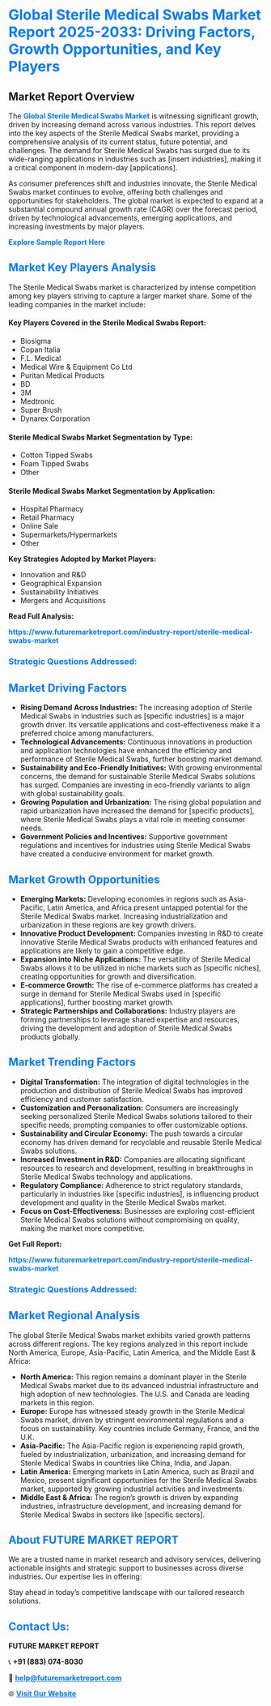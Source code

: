 <h1 style="color: #007BFF;">Global Sterile Medical Swabs Market Report 2025-2033: Driving Factors, Growth Opportunities, and Key Players</h1>

<section id="overview">
<h2>Market Report Overview</h2>
<p>The <a href="https://www.futuremarketreport.com/industry-report/sterile-medical-swabs-market" style="color: #007BFF; text-decoration: none;"><strong>Global Sterile Medical Swabs Market</strong></a> is witnessing significant growth, driven by increasing demand across various industries. This report delves into the key aspects of the Sterile Medical Swabs market, providing a comprehensive analysis of its current status, future potential, and challenges. The demand for Sterile Medical Swabs has surged due to its wide-ranging applications in industries such as [insert industries], making it a critical component in modern-day [applications].</p>
<p>As consumer preferences shift and industries innovate, the Sterile Medical Swabs market continues to evolve, offering both challenges and opportunities for stakeholders. The global market is expected to expand at a substantial compound annual growth rate (CAGR) over the forecast period, driven by technological advancements, emerging applications, and increasing investments by major players.</p>
</section>

<section id="overview">
<p><a href="https://www.futuremarketreport.com/request-sample/reportId=27704" style="color: #007BFF; text-decoration: none;"><strong>Explore Sample Report Here</strong></a></p>
</section>

<section id="key-players">
<h2 style="color: #007BFF;">Market Key Players Analysis</h2>
<p>The Sterile Medical Swabs market is characterized by intense competition among key players striving to capture a larger market share. Some of the leading companies in the market include:</p>
<h4>Key Players Covered in the Sterile Medical Swabs Report:</h4>
<ul><li>Biosigma</li><li>Copan Italia</li><li>F.L. Medical</li><li>Medical Wire &amp; Equipment Co Ltd</li><li>Puritan Medical Products</li><li>BD</li><li>3M</li><li>Medtronic</li><li>Super Brush</li><li>Dynarex Corporation</li></ul>
<h4>Sterile Medical Swabs Market Segmentation by Type:</h4>
<ul><li>Cotton Tipped Swabs</li><li>Foam Tipped Swabs</li><li>Other</li></ul>

<h4>Sterile Medical Swabs Market Segmentation by Application:</h4>
<ul><li>Hospital Pharmacy</li><li>Retail Pharmacy</li><li>Online Sale</li><li>Supermarkets/Hypermarkets</li><li>Other</li></ul>
<p><strong>Key Strategies Adopted by Market Players:</strong></p>
<ul>
<li>Innovation and R&D</li>
<li>Geographical Expansion</li>
<li>Sustainability Initiatives</li>
<li>Mergers and Acquisitions</li>
</ul>
</section>

<section>
<p><strong>Read Full Analysis: </strong></p><a href="https://www.futuremarketreport.com/industry-report/sterile-medical-swabs-market" style="color: #007BFF; text-decoration: none;"><strong>https://www.futuremarketreport.com/industry-report/sterile-medical-swabs-market</strong></a>
<h3 style="color: #007BFF;">Strategic Questions Addressed:</h3>
</section>

<section id="driving-factors">
<h2 style="color: #007BFF;">Market Driving Factors</h2>
<ul>
<li><strong>Rising Demand Across Industries:</strong> The increasing adoption of Sterile Medical Swabs in industries such as [specific industries] is a major growth driver. Its versatile applications and cost-effectiveness make it a preferred choice among manufacturers.</li>
<li><strong>Technological Advancements:</strong> Continuous innovations in production and application technologies have enhanced the efficiency and performance of Sterile Medical Swabs, further boosting market demand.</li>
<li><strong>Sustainability and Eco-Friendly Initiatives:</strong> With growing environmental concerns, the demand for sustainable Sterile Medical Swabs solutions has surged. Companies are investing in eco-friendly variants to align with global sustainability goals.</li>
<li><strong>Growing Population and Urbanization:</strong> The rising global population and rapid urbanization have increased the demand for [specific products], where Sterile Medical Swabs plays a vital role in meeting consumer needs.</li>
<li><strong>Government Policies and Incentives:</strong> Supportive government regulations and incentives for industries using Sterile Medical Swabs have created a conducive environment for market growth.</li>
</ul>
</section>

<section id="growth-opportunities">
<h2 style="color: #007BFF;">Market Growth Opportunities</h2>
<ul>
<li><strong>Emerging Markets:</strong> Developing economies in regions such as Asia-Pacific, Latin America, and Africa present untapped potential for the Sterile Medical Swabs market. Increasing industrialization and urbanization in these regions are key growth drivers.</li>
<li><strong>Innovative Product Development:</strong> Companies investing in R&D to create innovative Sterile Medical Swabs products with enhanced features and applications are likely to gain a competitive edge.</li>
<li><strong>Expansion into Niche Applications:</strong> The versatility of Sterile Medical Swabs allows it to be utilized in niche markets such as [specific niches], creating opportunities for growth and diversification.</li>
<li><strong>E-commerce Growth:</strong> The rise of e-commerce platforms has created a surge in demand for Sterile Medical Swabs used in [specific applications], further boosting market growth.</li>
<li><strong>Strategic Partnerships and Collaborations:</strong> Industry players are forming partnerships to leverage shared expertise and resources, driving the development and adoption of Sterile Medical Swabs products globally.</li>
</ul>
</section>

<section id="trending-factors">
<h2 style="color: #007BFF;">Market Trending Factors</h2>
<ul>
<li><strong>Digital Transformation:</strong> The integration of digital technologies in the production and distribution of Sterile Medical Swabs has improved efficiency and customer satisfaction.</li>
<li><strong>Customization and Personalization:</strong> Consumers are increasingly seeking personalized Sterile Medical Swabs solutions tailored to their specific needs, prompting companies to offer customizable options.</li>
<li><strong>Sustainability and Circular Economy:</strong> The push towards a circular economy has driven demand for recyclable and reusable Sterile Medical Swabs solutions.</li>
<li><strong>Increased Investment in R&D:</strong> Companies are allocating significant resources to research and development, resulting in breakthroughs in Sterile Medical Swabs technology and applications.</li>
<li><strong>Regulatory Compliance:</strong> Adherence to strict regulatory standards, particularly in industries like [specific industries], is influencing product development and quality in the Sterile Medical Swabs market.</li>
<li><strong>Focus on Cost-Effectiveness:</strong> Businesses are exploring cost-efficient Sterile Medical Swabs solutions without compromising on quality, making the market more competitive.</li>
</ul>
</section>

<section>
<p><strong>Get Full Report: </strong></p><a href="https://www.futuremarketreport.com/industry-report/sterile-medical-swabs-market" style="color: #007BFF; text-decoration: none;"><strong>https://www.futuremarketreport.com/industry-report/sterile-medical-swabs-market</strong></a>
<h3 style="color: #007BFF;">Strategic Questions Addressed:</h3>
</section>


<section id="regional-analysis">
<h2 style="color: #007BFF;">Market Regional Analysis</h2>
<p>The global Sterile Medical Swabs market exhibits varied growth patterns across different regions. The key regions analyzed in this report include North America, Europe, Asia-Pacific, Latin America, and the Middle East & Africa:</p>
<ul>
<li><strong>North America:</strong> This region remains a dominant player in the Sterile Medical Swabs market due to its advanced industrial infrastructure and high adoption of new technologies. The U.S. and Canada are leading markets in this region.</li>
<li><strong>Europe:</strong> Europe has witnessed steady growth in the Sterile Medical Swabs market, driven by stringent environmental regulations and a focus on sustainability. Key countries include Germany, France, and the U.K.</li>
<li><strong>Asia-Pacific:</strong> The Asia-Pacific region is experiencing rapid growth, fueled by industrialization, urbanization, and increasing demand for Sterile Medical Swabs in countries like China, India, and Japan.</li>
<li><strong>Latin America:</strong> Emerging markets in Latin America, such as Brazil and Mexico, present significant opportunities for the Sterile Medical Swabs market, supported by growing industrial activities and investments.</li>
<li><strong>Middle East & Africa:</strong> The region’s growth is driven by expanding industries, infrastructure development, and increasing demand for Sterile Medical Swabs in sectors like [specific sectors].</li>
</ul>
</section>

<footer>
<h2 style="color: #007BFF;">About FUTURE MARKET REPORT</h2>
<p>We are a trusted name in market research and advisory services, delivering actionable insights and strategic support to businesses across diverse industries. Our expertise lies in offering:</p>

<p>Stay ahead in today’s competitive landscape with our tailored research solutions.</p>

<h2 style="color: #007BFF;">Contact Us:</h2>
<p><strong>FUTURE MARKET REPORT</strong></p>
<p>📞 <strong>+91 (883) 074-8030</strong></p>
<p>📧 <strong><a href="mailto:help@futuremarketreport.com" style="color: #007BFF;">help@futuremarketreport.com</a></strong></p>
<p>🌐 <strong><a href="https://www.futuremarketreport.com/" style="color: #007BFF;">Visit Our Website</a></strong></p>
</footer>